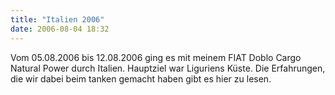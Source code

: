 ```yaml
---
title: "Italien 2006"
date: 2006-08-04 18:32
---
```

Vom 05.08.2006 bis 12.08.2006 ging es mit meinem FIAT Doblo Cargo Natural Power durch Italien. Hauptziel war Liguriens Küste. Die Erfahrungen, die wir dabei beim tanken gemacht haben gibt es hier zu lesen.